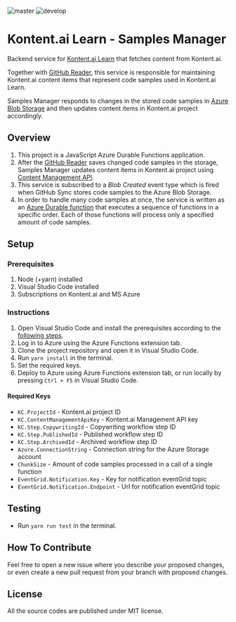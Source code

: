 ![master](https://github.com/Kontent-ai-Learn/kontent-ai-learn-samples-manager/actions/workflows/master_kcd-samples-manager-live-master.yml/badge.svg)
![develop](https://github.com/Kontent-ai-Learn/kontent-ai-learn-samples-manager/actions/workflows/develop_kcd-samples-manager-live-dev.yml/badge.svg)

# Kontent.ai Learn - Samples Manager

Backend service for [Kontent.ai Learn](https://kontent.ai/learn/) that fetches content from Kontent.ai.

Together with [GitHub Reader](https://github.com/Kontent-ai-Learn/kontent-ai-learn-github-reader), this service is responsible for maintaining Kontent.ai content items that represent code samples used in Kontent.ai Learn.

Samples Manager responds to changes in the stored code samples in [Azure Blob Storage](https://azure.microsoft.com/en-us/services/storage/blobs/) and then updates content items in Kontent.ai project accordingly.

## Overview

1. This project is a JavaScript Azure Durable Functions application.
2. After the [GitHub Reader](https://github.com/Kontent-ai-Learn/kontent-ai-learn-github-reader) saves changed code samples in the storage, Samples Manager updates content items in Kontent.ai project using [Content Management API](https://kontent.ai/learn/reference/content-management-api-v2).
3. This service is subscribed to a _Blob Created_ event type which is fired when GitHub Sync stores code samples to the Azure Blob Storage.
4. In order to handle many code samples at once, the service is written as an [Azure Durable function](https://docs.microsoft.com/en-us/azure/azure-functions/durable/durable-functions-overview) that executes a sequence of functions in a specific order. Each of those functions will process only a specified amount of code samples.

## Setup

### Prerequisites

1. Node (+yarn) installed
2. Visual Studio Code installed
3. Subscriptions on Kontent.ai and MS Azure

### Instructions

1. Open Visual Studio Code and install the prerequisites according to the [following steps](https://code.visualstudio.com/tutorials/functions-extension/getting-started).
2. Log in to Azure using the Azure Functions extension tab.
3. Clone the project repository and open it in Visual Studio Code.
4. Run `yarn install` in the terminal.
5. Set the required keys.
6. Deploy to Azure using Azure Functions extension tab, or run locally by pressing `Ctrl + F5` in Visual Studio Code.

#### Required Keys

* `KC.ProjectId` - Kontent.ai project ID
* `KC.ContentManagementApiKey` - Kontent.ai Management API key
* `KC.Step.CopywritingId` - Copywriting workflow step ID
* `KC.Step.PublishedId` - Published workflow step ID
* `KC.Step.ArchivedId` - Archived workflow step ID
* `Azure.ConnectionString` - Connection string for the Azure Storage account
* `ChunkSize` - Amount of code samples processed in a call of a single function
* `EventGrid.Notification.Key` - Key for notification eventGrid topic
* `EventGrid.Notification.Endpoint` - Url for notification eventGrid topic

## Testing

* Run `yarn run test` in the terminal.

## How To Contribute

Feel free to open a new issue where you describe your proposed changes, or even create a new pull request from your branch with proposed changes.

## License

All the source codes are published under MIT license.
